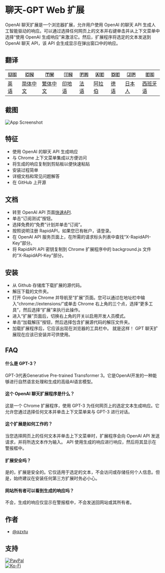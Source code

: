 # 聊天-GPT Web 扩展

OpenAI 聊天扩展是一个浏览器扩展，允许用户使用 OpenAI 的聊天 API 生成人工智能驱动的响应。可以通过选择任何网页上的文本并右键单击并从上下文菜单中选择“使用 OpenAI 生成响应”来激活它。然后，扩展程序将选定的文本发送到 OpenAI 聊天 API，该 API 会生成显示在弹出窗口中的响应。

## 翻译

| 🇺🇸            | 🇨🇳                    | 🇹🇼                    | 🇮🇳                | 🇫🇷               | 🇦🇪                | 🇩🇪               | 🇯🇵                | 🇪🇸                 |
| --------------- | ----------------------- | ----------------------- | ------------------- | ------------------ | ------------------- | ------------------ | ------------------- | -------------------- |
| [英语](README.md) | [简体中文](README.zh-CN.md) | [繁体中文](README.zh-TW.md) | [印地语](README.hi.md) | [法语](README.fr.md) | [阿拉伯](README.ar.md) | [德语](README.de.md) | [日本人](README.ja.md) | [西班牙语](README.es.md) |

## 截图

![App Screenshot](https://cdn.discordapp.com/attachments/1008195045960204349/1099103637608878090/New_Website_Blue_Mockup_Instagram_-_Laptop.gif)

## 特征

-   使用 OpenAI 的聊天 API 生成响应
-   与 Chrome 上下文菜单集成以方便访问
-   将生成的响应复制到剪贴板以便快速粘贴
-   安装过程简单
-   详细文档和常见问题解答
-   在 GitHub 上开源

## 文档

-   转至 OpenAI API 页面[快速API](https://rapidapi.com/liuzhaolong765481/api/chatgpt-chatgpt3-5-chatgpt4/).
-   单击“订阅测试”按钮。
-   选择免费的“免费”计划并单击“订阅”。
-   按照说明注册 RapidAPI，如果您已有帐户，请登录。
-   在 OpenAI API 服务页面上，在所需的请求标头列表中查找“X-RapidAPI-Key”部分。
-   将 RapidAPI API 密钥复制到 Chrome 扩展程序中的 background.js 文件的“X-RapidAPI-Key”部分。

## 安装

-   从 Github 存储库下载扩展的源代码。
-   解压下载的文件夹。
-   打开 Google Chrome 并导航至“扩展”页面。您可以通过在地址栏中输入“chrome://extensions/”或单击 Chrome 右上角的三个点，选择“更多工具”，然后选择“扩展”来执行此操作。
-   进入“扩展”页面后，切换右上角的开关以启用开发人员模式。
-   单击“加载解压”按钮，然后选择包含扩展源代码的解压文件夹。
-   加载扩展程序后，它应该出现在浏览器的工具栏中。
    就是这样！ GPT 聊天扩展现在应该已安装并可供使用。

## FAQ

#### 什么是 GPT-3？

GPT-3代表Generative Pre-trained Transformer 3。它是OpenAI开发的一种能够进行自然语言处理和生成的高级AI语言模型。

#### 这个 OpenAI 聊天扩展程序是什么？

这是一个 Chrome 扩展程序，使用 GPT-3 为任何网页上的选定文本生成响应。它允许您通过选择任何文本并单击上下文菜单来与 GPT-3 进行对话。

#### 这个扩展是如何工作的？

当您选择网页上的任何文本并单击上下文菜单时，扩展程序会向 OpenAI API 发送请求，并将所选文本作为输入。 API 使用生成的响应进行响应，然后将其显示在警报框中。

#### 扩展安全吗？

是的，扩展是安全的。它仅适用于选定的文本，不会访问或存储任何个人信息。但是，始终建议在安装任何第三方扩展时务必小心。

#### 网站所有者可以看到生成的响应吗？

不会，生成的响应仅显示在警报框中，不会发送回网站或其所有者。

## 作者

-   [@qzxtu](https://www.github.com/qzxtu)

## 支持

[![PayPal](https://img.shields.io/badge/PayPal-00457C?style=for-the-badge&logo=paypal&logoColor=white)](https://paypal.me/nova355killer)  
[![Ko-Fi](https://img.shields.io/badge/kofi-00457C?style=for-the-badge&logo=ko-fi&logoColor=white)](https://ko-fi.com/nova355)
